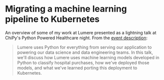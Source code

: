 # Migrating a machine learning pipeline to Kubernetes

An overview of some of my work at Lumere presented as a lightning talk at ChiPy's Python Powered Healthcare night. From the [event description](https://www.meetup.com/_ChiPy_/events/267264866/):
> Lumere uses Python for everything from serving our application to powering our data science and data engineering teams. In this talk, we'll discuss how Lumere uses machine learning models developed in Python to classify hospital purchases, how we've deployed those models, and what we've learned porting this deployment to Kubernetes.

